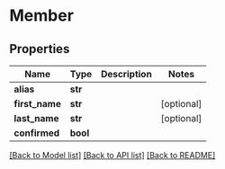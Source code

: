 # Member

## Properties
Name | Type | Description | Notes
------------ | ------------- | ------------- | -------------
**alias** | **str** |  | 
**first_name** | **str** |  | [optional] 
**last_name** | **str** |  | [optional] 
**confirmed** | **bool** |  | 

[[Back to Model list]](../README.md#documentation-for-models) [[Back to API list]](../README.md#documentation-for-api-endpoints) [[Back to README]](../README.md)

